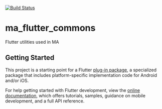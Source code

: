 <a href="https://github.com/ma-mobile/ma-flutter-commons/actions"><img src="https://github.com/ma-mobile/ma-flutter-commons/workflows/Build/badge.svg" alt="Build Status"></a>

# ma_flutter_commons

Flutter utilities used in MA

## Getting Started

This project is a starting point for a Flutter
[plug-in package](https://flutter.dev/developing-packages/),
a specialized package that includes platform-specific implementation code for
Android and/or iOS.

For help getting started with Flutter development, view the
[online documentation](https://flutter.dev/docs), which offers tutorials,
samples, guidance on mobile development, and a full API reference.

